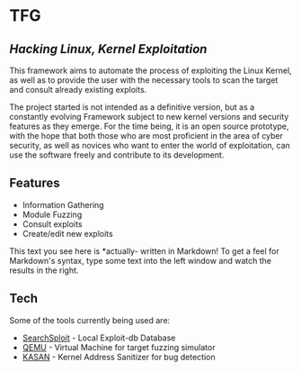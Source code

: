 # TFG
## _Hacking Linux, Kernel Exploitation_

This framework aims to automate the process of exploiting the Linux Kernel, as well as to provide the user with the necessary tools to scan the target and consult already existing exploits.

The project started is not intended as a definitive version, but as a constantly evolving Framework subject to new kernel versions and security features as they emerge. For the time being, it is an open source prototype, with the hope that both those who are most proficient in the area of cyber security, as well as novices who want to enter the world of exploitation, can use the software freely and contribute to its development.

## Features

- Information Gathering
- Module Fuzzing
- Consult exploits
- Create/edit new exploits
 

This text you see here is *actually- written in Markdown! To get a feel
for Markdown's syntax, type some text into the left window and
watch the results in the right.

## Tech

Some of the tools currently being used are:

- [SearchSploit](https://www.exploit-db.com/searchsploit) - Local Exploit-db Database
- [QEMU](https://www.qemu.org/) - Virtual Machine for target fuzzing simulator
- [KASAN](https://www.kernel.org/doc/html/v4.14/dev-tools/kasan.html) - Kernel Address Sanitizer for bug detection
